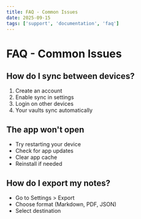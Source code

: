 ```yaml
---
title: FAQ - Common Issues
date: 2025-09-15
tags: ['support', 'documentation', 'faq']
---
```


# FAQ - Common Issues

## How do I sync between devices?
1. Create an account
2. Enable sync in settings
3. Login on other devices
4. Your vaults sync automatically

## The app won't open
- Try restarting your device
- Check for app updates
- Clear app cache
- Reinstall if needed

## How do I export my notes?
- Go to Settings > Export
- Choose format (Markdown, PDF, JSON)
- Select destination